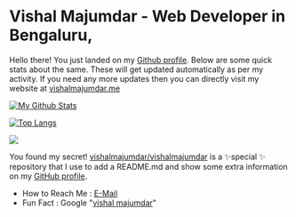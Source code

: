 # Vishal Majumdar - Web Developer in Bengaluru,

Hello there! You just landed on my [Github profile](https://github.com/vishalmajumdar). Below are some quick stats about the same. These will get updated automatically as per my activity. If you need any more updates then you can directly visit my website at [vishalmajumdar.me](https://vishalmajumdar.me)

[![My Github Stats](https://github-readme-stats.vercel.app/api?username=vishalmajumdar&hide=stars,prs,contribs&show_icons=true&theme=dark&icon_color=7a7a7a)](https://github.com/vishalmajumdar)

[![Top Langs](https://github-readme-stats.vercel.app/api/top-langs/?username=vishalmajumdar&langs_count=8&theme=dark)](https://github.com/vishalmajumdar)


![](https://komarev.com/ghpvc/?username=vishalmajumdar&label=Profile+Hits+&color=4078c0&style=flat-square)

You found my secret! [vishalmajumdar/vishalmajumdar](https://github.com/vishalmajumdar/vishalmajumdar) is a ✨special ✨ repository that I use to add a README.md and show some extra information on my [GitHub profile](https://github.com/vishalmajumdar).
- How to Reach Me : [E-Mail](mailto:connect@vishalmajumdar.me)
- Fun Fact : Google "[vishal majumdar](https://www.google.com/search?q=vishal+majumdar)"
